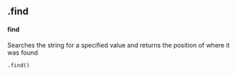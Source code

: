 ## .find
#### find
Searches the string for a specified value and returns the position of where it was found
```
.find()
```